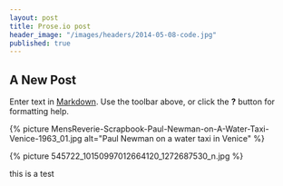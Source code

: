 ```yaml
---
layout: post
title: Prose.io post
header_image: "/images/headers/2014-05-08-code.jpg"
published: true
---
```


## A New Post

Enter text in [Markdown](http://daringfireball.net/projects/markdown/). Use the toolbar above, or click the **?** button for formatting help.

{% picture MensReverie-Scrapbook-Paul-Newman-on-A-Water-Taxi-Venice-1963_01.jpg alt="Paul Newman on a water taxi in Venice" %}

{% picture 545722_10150997012664120_1272687530_n.jpg %}

this is a test